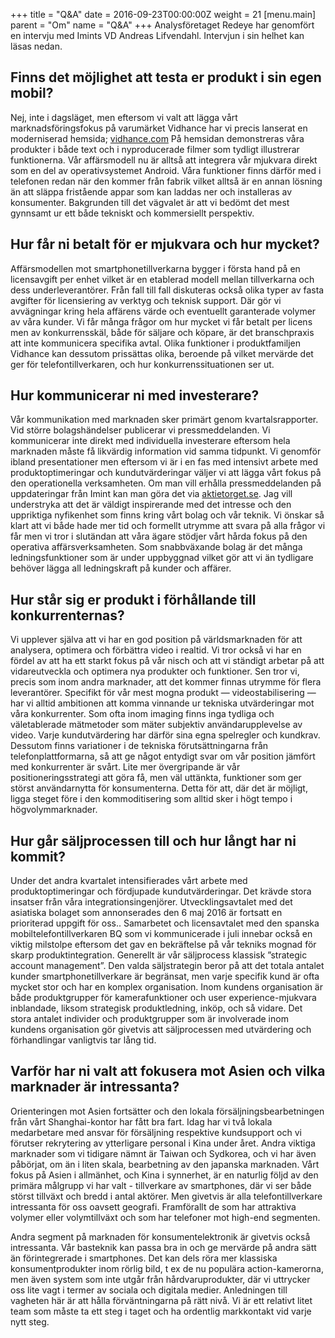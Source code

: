 +++
title = "Q&A"
date = 2016-09-23T00:00:00Z
weight = 21
[menu.main]
parent = "Om"
name = "Q&A"
+++
Analysföretaget Redeye har genomfört en intervju med Imints VD Andreas Lifvendahl. Intervjun i sin helhet kan läsas nedan.

## Finns det möjlighet att testa er produkt i sin egen mobil?
Nej, inte i dagsläget, men eftersom vi valt att lägga vårt marknadsföringsfokus på varumärket Vidhance har vi precis lanserat en moderniserad hemsida; [vidhance.com](www.vidhance.com) På hemsidan demonstreras våra produkter i både text och i nyproducerade filmer som tydligt illustrerar funktionerna. Vår affärsmodell nu är alltså att integrera vår mjukvara direkt som en del av operativsystemet Android. Våra funktioner finns därför med i telefonen redan när den kommer från fabrik vilket alltså är en annan lösning än att släppa fristående appar som kan laddas ner och installeras av konsumenter. Bakgrunden till det vägvalet är att vi bedömt det mest gynnsamt ur ett både tekniskt och kommersiellt perspektiv.

## Hur får ni betalt för er mjukvara och hur mycket?
Affärsmodellen mot smartphonetillverkarna bygger i första hand på en licensavgift per enhet vilket är en etablerad modell mellan tillverkarna och dess underleverantörer. Från fall till fall diskuteras också olika typer av fasta avgifter för licensiering av verktyg och teknisk support. Där gör vi avvägningar kring hela affärens värde och eventuellt garanterade volymer av våra kunder. Vi får många frågor om hur mycket vi får betalt per licens men av konkurrensskäl, både för säljare och köpare, är det branschpraxis att inte kommunicera specifika avtal. Olika funktioner i produktfamiljen Vidhance kan dessutom prissättas olika, beroende på vilket mervärde det ger för telefontillverkaren, och hur konkurrenssituationen ser ut.

## Hur kommunicerar ni med investerare?
Vår kommunikation med marknaden sker primärt genom kvartalsrapporter. Vid större bolagshändelser publicerar vi pressmeddelanden. Vi kommunicerar inte direkt med individuella investerare eftersom hela marknaden måste få likvärdig information vid samma tidpunkt. Vi genomför ibland presentationer men eftersom vi är i en fas med intensivt arbete med produktoptimeringar och kundutvärderingar väljer vi att lägga vårt fokus på den operationella verksamheten. Om man vill erhålla pressmeddelanden på uppdateringar från Imint kan man göra det via [aktietorget.se](https://www.aktietorget.se/CisionSubscription.aspx?ISIN=SE0007692124). Jag vill understryka att det är väldigt inspirerande med det intresse och den uppriktiga nyfikenhet som finns kring vårt bolag och vår teknik. Vi önskar så klart att vi både hade mer tid och formellt utrymme att svara på alla frågor vi får men vi tror i slutändan att våra ägare stödjer vårt hårda fokus på den operativa affärsverksamheten. Som snabbväxande bolag är det många ledningsfunktioner som är under uppbyggnad vilket gör att vi än tydligare behöver lägga all ledningskraft på kunder och affärer.

## Hur står sig er produkt i förhållande till konkurrenternas?
Vi upplever själva att vi har en god position på världsmarknaden för att analysera, optimera och förbättra video i realtid. Vi tror också vi har en fördel av att ha ett starkt fokus på vår nisch och att vi ständigt arbetar på att vidareutveckla och optimera nya produkter och funktioner. Sen tror vi, precis som inom andra marknader, att det kommer finnas utrymme för flera leverantörer. Specifikt för vår mest mogna produkt &mdash; videostabilisering &mdash; har vi alltid ambitionen att komma vinnande ur tekniska utvärderingar mot våra konkurrenter. Som ofta inom imaging finns inga tydliga och väletablerade mätmetoder som mäter subjektiv användarupplevelse av video. Varje kundutvärdering har därför sina egna spelregler och kundkrav. Dessutom finns variationer i de tekniska förutsättningarna från telefonplattformarna, så att ge något entydigt svar om vår position jämfört med konkurrenter är svårt. Lite mer övergripande är vår positioneringsstrategi att göra få, men väl uttänkta, funktioner som ger störst användarnytta för konsumenterna. Detta för att, där det är möjligt, ligga steget före i den kommoditisering som alltid sker i högt tempo i högvolymmarknader.

## Hur går säljprocessen till och hur långt har ni kommit?
Under det andra kvartalet intensifierades vårt arbete med produktoptimeringar och fördjupade kundutvärderingar. Det krävde stora insatser från våra integrationsingenjörer. Utvecklingsavtalet med det asiatiska bolaget som annonserades den 6 maj 2016 är fortsatt en prioriterad uppgift för oss.. Samarbetet och licensavtalet med den spanska mobiltelefontillverkaren BQ som vi kommunicerade i juli innebar också en viktig milstolpe eftersom det gav en bekräftelse på vår tekniks mognad för skarp produktintegration. Generellt är vår säljprocess klassisk ”strategic account management”. Den valda säljstrategin beror på att det totala antalet kunder smartphonetillverkare är begränsat, men varje specifik kund är ofta mycket stor och har en komplex organisation. Inom kundens organisation är både produktgrupper för kamerafunktioner och user experience-mjukvara inblandade, liksom strategisk produktledning, inköp, och så vidare. Det stora antalet individer och produktgrupper som är involverade inom kundens organisation gör givetvis att säljprocessen med utvärdering och förhandlingar vanligtvis tar lång tid.

## Varför har ni valt att fokusera mot Asien och vilka marknader är intressanta?
Orienteringen mot Asien fortsätter och den lokala försäljningsbearbetningen från vårt Shanghai-kontor har fått bra fart. Idag har vi två lokala medarbetare med ansvar för försäljning respektive kundsupport och vi förutser rekrytering av ytterligare personal i Kina under året. Andra viktiga marknader som vi tidigare nämnt är Taiwan och Sydkorea, och vi har även påbörjat, om än i liten skala, bearbetning av den japanska marknaden. Vårt fokus på Asien i allmänhet, och Kina i synnerhet, är en naturlig följd av den primära målgrupp vi har valt - tillverkare av smartphones, där vi ser både störst tillväxt och bredd i antal aktörer. Men givetvis är alla telefontillverkare intressanta för oss oavsett geografi. Framförallt de som har attraktiva volymer eller volymtillväxt och som har telefoner mot high-end segmenten.

Andra segment på marknaden för konsumentelektronik är givetvis också intressanta. Vår basteknik kan passa bra in och ge mervärde på andra sätt än förintegrerade i smartphones. Det kan dels röra mer klassiska konsumentprodukter inom rörlig bild, t ex de nu populära action-kamerorna, men även system som inte utgår från hårdvaruprodukter, där vi uttrycker oss lite vagt i termer av sociala och digitala medier. Anledningen till vagheten här är att hålla förväntningarna på rätt nivå. Vi är ett relativt litet team som måste ta ett steg i taget och ha ordentlig markkontakt vid varje nytt steg. 
